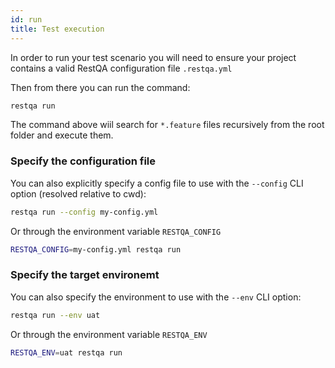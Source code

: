 ```yaml
---
id: run
title: Test execution
---
```


In order to run your test scenario you will need to ensure your project contains a valid RestQA configuration file `.restqa.yml`

Then from there you can run the command:

```bash
restqa run
```

The command above wiil search for `*.feature` files recursively from the root folder and execute them.

### Specify the configuration file

You can also explicitly specify a config file to use with the `--config` CLI option (resolved relative to cwd):

```bash
restqa run --config my-config.yml
```

Or through the environment variable `RESTQA_CONFIG`

```bash
RESTQA_CONFIG=my-config.yml restqa run
```


### Specify the target environemt

You can also  specify the environment to use with the `--env` CLI option:

```bash
restqa run --env uat
```

Or through the environment variable `RESTQA_ENV`

```bash
RESTQA_ENV=uat restqa run
```

